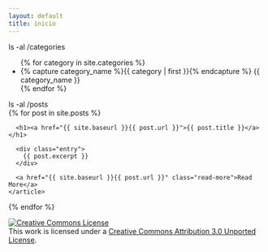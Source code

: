 ```yaml
---
layout: default
title: inicio
---
```

<span class="console-input" data-prompt="uqbar@col:~$ ">ls -al /categories</span>   
<ul class="categories-list">
{% for category in site.categories %}
    <li>
    {% capture category_name %}{{ category | first }}{% endcapture %}
    <a name="{{ category_name | slugize }}">{{ category_name }}</a>
    </li>
{% endfor %}
</ul>
<span class="console-input" data-prompt="uqbar@col:~$ ">ls -al /posts</span>   
<div class="posts">
  {% for post in site.posts %}
    <article class="post">

      <h1><a href="{{ site.baseurl }}{{ post.url }}">{{ post.title }}</a></h1>

      <div class="entry">
        {{ post.excerpt }}
      </div>

      <a href="{{ site.baseurl }}{{ post.url }}" class="read-more">Read More</a>
    </article>
  {% endfor %}
</div>

<a rel="license" href="http://creativecommons.org/licenses/by/3.0/"><img alt="Creative Commons License" style="border-width:0" src="https://i.creativecommons.org/l/by/3.0/88x31.png" /></a><br />This work is licensed under a <a rel="license" href="http://creativecommons.org/licenses/by/3.0/">Creative Commons Attribution 3.0 Unported License</a>.
